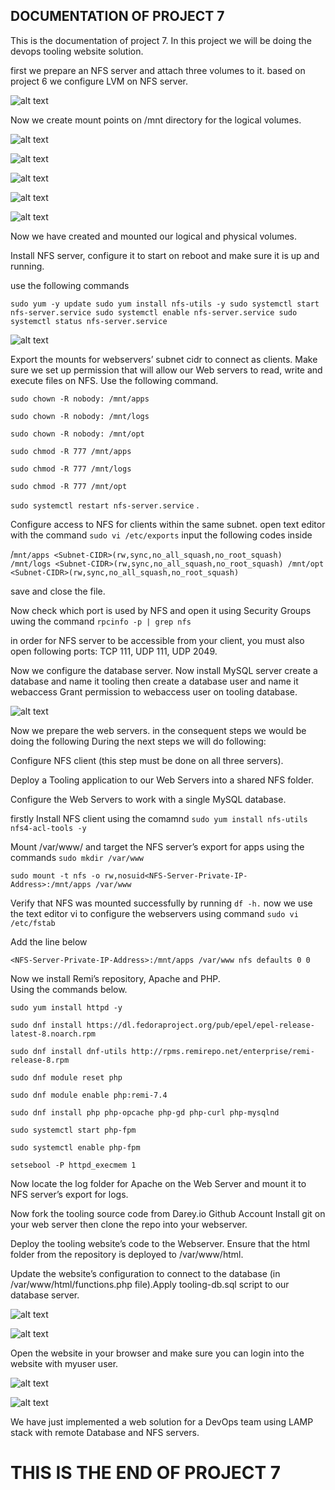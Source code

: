 ## DOCUMENTATION OF PROJECT 7

This is the documentation of project 7. In this project we will be doing the devops tooling website solution.

first we prepare an NFS server and attach three volumes to it. based on project 6 we configure LVM on NFS server.

![alt text](Images/lsblk.PNG)

Now we create mount points on /mnt directory for the logical volumes.

![alt text](Images/part1.PNG)

![alt text](Images/part2.PNG)

![alt text](Images/scan.PNG)

![alt text](Images/pv.PNG)

![alt text](Images/volume.PNG)


Now we have created and mounted our logical and physical volumes.

Install NFS server, configure it to start on reboot and make sure it is up and running.

use the following commands 

`sudo yum -y update
sudo yum install nfs-utils -y
sudo systemctl start nfs-server.service
sudo systemctl enable nfs-server.service
sudo systemctl status nfs-server.service`

![alt text](Images/nfs.PNG)

Export the mounts for webservers’ subnet cidr to connect as clients. Make sure we set up permission that will allow our Web servers to read, write and execute files on NFS.
Use the following command.

`sudo chown -R nobody: /mnt/apps`

`sudo chown -R nobody: /mnt/logs`

`sudo chown -R nobody: /mnt/opt`

`sudo chmod -R 777 /mnt/apps`

`sudo chmod -R 777 /mnt/logs`

`sudo chmod -R 777 /mnt/opt`

`sudo systemctl restart nfs-server.service` .

Configure access to NFS for clients within the same subnet. open text editor with the command `sudo vi /etc/exports` input the following codes inside 

/`mnt/apps <Subnet-CIDR>(rw,sync,no_all_squash,no_root_squash)
/mnt/logs <Subnet-CIDR>(rw,sync,no_all_squash,no_root_squash)
/mnt/opt <Subnet-CIDR>(rw,sync,no_all_squash,no_root_squash)`

save and close the file.

Now check which port is used by NFS and open it using Security Groups uwing the command `rpcinfo -p | grep nfs`

in order for NFS server to be accessible from your client, you must also open following ports: TCP 111, UDP 111, UDP 2049.

Now we configure the database server.
Now 
install MySQL server
create a database and name it tooling
then create a database user and name it webaccess
Grant permission to webaccess user on tooling database.

![alt text](Images/data.PNG)

Now we prepare the web servers. in the consequent steps we would be doing the following 
During the next steps we will do following:

Configure NFS client (this step must be done on all three servers).

Deploy a Tooling application to our Web Servers into a shared NFS folder.

Configure the Web Servers to work with a single MySQL database.

firstly
Install NFS client using the comamnd
`sudo yum install nfs-utils nfs4-acl-tools -y`

Mount /var/www/ and target the NFS server’s export for apps using the commands
`sudo mkdir /var/www`

`sudo mount -t nfs -o rw,nosuid<NFS-Server-Private-IP-Address>:/mnt/apps /var/www`

Verify that NFS was mounted successfully by running `df -h.`
now we use the text editor vi to configure the webservers using command `sudo vi /etc/fstab`

Add the line below

`<NFS-Server-Private-IP-Address>:/mnt/apps /var/www nfs defaults 0 0`

Now we install Remi’s repository, Apache and PHP.\
Using the commands below.

`sudo yum install httpd -y`

`sudo dnf install https://dl.fedoraproject.org/pub/epel/epel-release-latest-8.noarch.rpm`

`sudo dnf install dnf-utils http://rpms.remirepo.net/enterprise/remi-release-8.rpm`

`sudo dnf module reset php`

`sudo dnf module enable php:remi-7.4`

`sudo dnf install php php-opcache php-gd php-curl php-mysqlnd`

`sudo systemctl start php-fpm`

`sudo systemctl enable php-fpm`

`setsebool -P httpd_execmem 1`

Now locate the log folder for Apache on the Web Server and mount it to NFS server’s export for logs.

Now fork the tooling source code from Darey.io Github Account
 Install git on your web server 
 then clone the repo into your webserver.

 Deploy the tooling website’s code to the Webserver. Ensure that the html folder from the repository is deployed to /var/www/html.

 Update the website’s configuration to connect to the database (in /var/www/html/functions.php file).Apply tooling-db.sql script to our database server.
 
 ![alt text](Images/tooling.PNG)

 ![alt text](Images/mysql.PNG)

 Open the website in your browser and make sure you can login into the website with myuser user.

 ![alt text](Images/2.PNG)

![alt text](Images/1.PNG)

 We have just implemented a web solution for a DevOps team using LAMP stack with remote Database and NFS servers.

 # THIS IS THE END OF PROJECT 7







